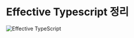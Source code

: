# Effective Typescript 정리
![Effective TypeScript](https://github.com/user-attachments/assets/4976cdc2-5004-45ea-b20d-5f17e30dd12f)
